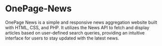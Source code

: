 # OnePage-News
OnePage News is a simple and responsive news aggregation website built with HTML, CSS, and PHP. It utilizes the News API to fetch and display articles based on user-defined search queries, providing an intuitive interface for users to stay updated with the latest news.
